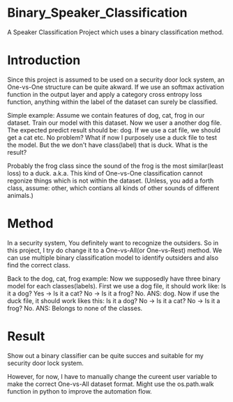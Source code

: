 # Binary_Speaker_Classification
A Speaker Classification Project which uses a binary classification method.

# Introduction
Since this project is assumed to be used on a security door lock system, an One-vs-One structure can be quite akward.
If we use an softmax activation function in the output layer and apply a category cross entropy loss function, anything within the label of the dataset can surely be classified.

Simple example: 
Assume we contain features of dog, cat, frog in our dataset. Train our model with this dataset. Now we user a another dog file. The expected predict result should be: dog. If we use a cat file, we should get a cat etc. No problem?
What if now I purposely use a duck file to test the model. But the we don't have class(label) that is duck. What is the result?

Probably the frog class since the sound of the frog is the most similar(least loss) to a duck. a.k.a. This kind of One-vs-One classification cannot regonize things which is not within the dataset.
(Unless, you add a forth class, assume: other, which contians all kinds of other sounds of different animals.)

# Method
In a security system, You definitely want to recognize the outsiders. So in this project, I try do change it to a One-vs-All(or One-vs-Rest) method.
We can use multiple binary classification model to identify outsiders and also find the correct class.

Back to the dog, cat, frog example:
Now we supposedly have three binary model for each classes(labels). First we use a dog file, it should work like:
  Is it a dog? Yes -> Is it a cat? No -> Is it a frog? No. ANS: dog.
Now if use the duck file, it should work likes this:
  Is it a dog? No -> Is it a cat? No -> Is it a frog? No. ANS: Belongs to none of the classes.

# Result
Show out a binary classifier can be quite succes and suitable for my security door lock system. 

However, for now, I have to manually change the cureent user variable to make the correct One-vs-All dataset format. Might use the os.path.walk function in python to improve the automation flow.
